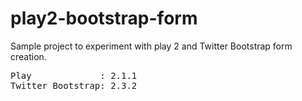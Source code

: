 play2-bootstrap-form
====================

Sample project to experiment with play 2 and Twitter Bootstrap form creation.
<pre>
Play             : 2.1.1
Twitter Bootstrap: 2.3.2 
</pre>
